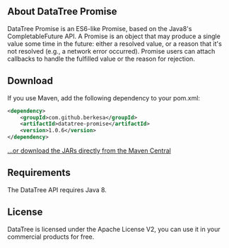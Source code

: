 ## About DataTree Promise

DataTree Promise is an ES6-like Promise, based on the Java8's CompletableFuture API.
A Promise is an object that may produce a single value some time in the future: either a
resolved value, or a reason that it's not resolved (e.g., a network error
occurred). Promise users can attach callbacks to handle the fulfilled value
or the reason for rejection.

## Download

If you use Maven, add the following dependency to your pom.xml:

```xml
<dependency>
    <groupId>com.github.berkesa</groupId>
    <artifactId>datatree-promise</artifactId>
    <version>1.0.6</version>
</dependency>
```

[...or download the JARs directly from the Maven Central](https://search.maven.org/#search%7Cga%7C1%7Cg%3A%22com.github.berkesa%22)

## Requirements

The DataTree API requires Java 8.

## License

DataTree is licensed under the Apache License V2, you can use it in your commercial products for free.